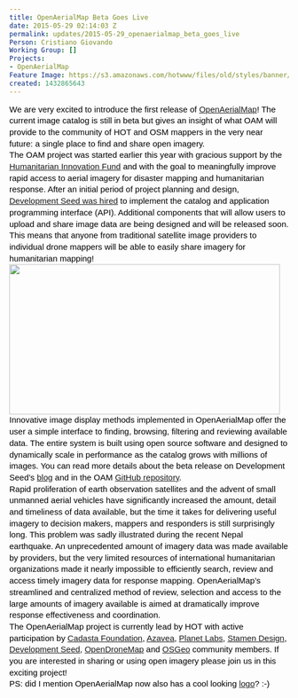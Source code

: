 ```yaml
---
title: OpenAerialMap Beta Goes Live
date: 2015-05-29 02:14:03 Z
permalink: updates/2015-05-29_openaerialmap_beta_goes_live
Person: Cristiano Giovando
Working Group: []
Projects:
- OpenAerialMap
Feature Image: https://s3.amazonaws.com/hotwww/files/old/styles/banner/public/oam_beta_pre.jpg
created: 1432865643
---
```


<p style="line-height: 1.38; margin-top: 0pt; margin-bottom: 0pt;" dir="ltr"><span style="font-size: 15px; font-family: Arial; color: #000000; background-color: transparent; font-weight: normal; font-style: normal; font-variant: normal; text-decoration: none; vertical-align: baseline; white-space: pre-wrap;">We are very excited to introduce the first release of <a href="http://beta.openaerialmap.org/" target="_blank">OpenAerialMap</a>! The current image catalog is still in beta but gives an insight of what OAM will provide to the community of HOT and OSM mappers in the very near future: a single place to find and share open imagery.</span></p><p style="line-height: 1.38; margin-top: 0pt; margin-bottom: 0pt;" dir="ltr"><span style="font-size: 15px; font-family: Arial; color: #000000; background-color: transparent; font-weight: normal; font-style: normal; font-variant: normal; text-decoration: none; vertical-align: baseline; white-space: pre-wrap;"><span style="line-height: 20.7000007629395px;">The OAM project was started earlier this year with gracious support by the </span><a style="line-height: 20.7000007629395px;" href="http://www.elrha.org/map-location/openaerialmap/" target="_blank">Humanitarian Innovation Fund</a><span style="line-height: 20.7000007629395px;"> and with the goal to meaningfully improve rapid access to aerial imagery for disaster mapping and humanitarian response. After an initial period of project planning and design, </span><a style="line-height: 20.7000007629395px;" href="https://github.com/hotosm/OpenAerialMap/wiki/Catalog-Tech-Challenge" target="_blank">Development Seed was hired</a><span style="line-height: 20.7000007629395px;"> to implement the catalog and application programming interface (API). Additional components that will allow users to upload and share image data are being designed and will be released soon. This means that anyone from traditional satellite image providers to individual drone mappers will be able to easily share imagery for humanitarian mapping!</span></span></p><p style="line-height: 1.38; margin-top: 0pt; margin-bottom: 0pt;" dir="ltr"><span style="font-size: 15px; font-family: Arial; color: #000000; background-color: transparent; font-weight: normal; font-style: normal; font-variant: normal; text-decoration: none; vertical-align: baseline; white-space: pre-wrap;"><a href="http://beta.openaerialmap.org/" target="_blank"><img class="image-large" src="https://s3.amazonaws.com/hotwww/files/old/styles/large/public/oambeta.png?itok=DANFdL5W" alt="" style="width:488px;height:271px"></a></span></p><p style="line-height: 1.38; margin-top: 0pt; margin-bottom: 0pt;" dir="ltr"><span style="font-size: 15px; font-family: Arial; color: #000000; font-style: normal; vertical-align: baseline; white-space: pre-wrap; background-color: transparent;"><span style="line-height: 20.7000007629395px;">Innovative image display methods implemented in OpenAerialMap offer the user a simple interface to finding, browsing, filtering and reviewing available data. The entire system is built using open source software and designed to dynamically scale in performance as the catalog grows with millions of images. You can read more details about the beta release on Development Seed’s </span><a style="line-height: 20.7000007629395px;" href="https://developmentseed.org/blog/2015/05/27/introducing-openaerialmap" target="_blank">blog</a><span style="line-height: 20.7000007629395px;"> and in the OAM </span><a style="line-height: 20.7000007629395px;" href="https://github.com/hotosm/OpenAerialMap">GitHub repository</a><span style="line-height: 20.7000007629395px;">.</span></span></p><p style="line-height: 1.38; margin-top: 0pt; margin-bottom: 0pt;" dir="ltr"><span style="font-size: 15px; font-family: Arial; color: #000000; font-style: normal; vertical-align: baseline; white-space: pre-wrap; background-color: transparent;">Rapid proliferation of earth observation satellites and the advent of small unmanned aerial vehicles have significantly increased the amount, detail and timeliness of data available, but the time it takes for delivering useful imagery to decision makers, mappers and responders is still surprisingly long. This problem was sadly illustrated during the recent Nepal earthquake. An unprecedented amount of imagery data was made available by providers, but the very limited resources of international humanitarian organizations made it nearly impossible to efficiently search, review and access timely imagery data for response mapping. OpenAerialMap’s streamlined and centralized method of review, selection and access to the large amounts of imagery available is aimed at dramatically improve response effectiveness and coordination.</span></p><p style="line-height: 1.38; margin-top: 0pt; margin-bottom: 0pt;" dir="ltr"><span style="font-size: 15px; font-family: Arial; color: #000000; font-style: normal; vertical-align: baseline; white-space: pre-wrap; background-color: transparent;">The OpenAerialMap project is currently lead by HOT with active participation by <a href="http://cadasta.org/" target="_blank">Cadasta Foundation</a>, <a href="http://www.azavea.com/" target="_blank">Azavea</a>, <a href="https://www.planet.com/" target="_blank">Planet Labs</a>, <a href="http://stamen.com/" target="_blank">Stamen Design</a>, <a href="https://developmentseed.org/" target="_blank">Development Seed</a>, <a href="http://opendronemap.github.io/odm/" target="_blank">OpenDroneMap</a> and <a href="http://www.osgeo.org/" target="_blank">OSGeo</a> community members. If you are interested in sharing or using open imagery please join us in this exciting project!</span></p><p style="line-height: 1.38; margin-top: 0pt; margin-bottom: 0pt;" dir="ltr"><span style="font-size: 15px; font-family: Arial; color: #000000; vertical-align: baseline; white-space: pre-wrap; background-color: transparent;">PS: did I mention OpenAerialMap now also has a cool looking <a href="https://github.com/hotosm/OpenAerialMap/issues/7#issuecomment-99248319" target="_blank">logo</a>? :-)</span></p>
